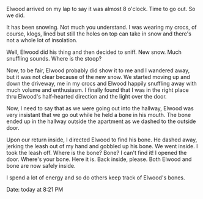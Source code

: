 <html><body><p>Elwood arrived on my lap to say it was almost 8 o'clock. Time to go out. So we did.

It has been snowing. Not much you understand. I was wearing my crocs, of course, klogs, lined but still the holes on top can take in snow and there's not a whole lot of insolation.

Well, Elwood did his thing and then decided to sniff. New snow. Much snuffling sounds. Where is the stoop?

Now, to be fair, Elwood probably did show it to me and I wandered away, but it was not clear because of the new snow. We started moving up and down the driveway, me in my crocs and Elwood happily snuffling away with much volume and enthusiasm. I finally found that I was in the right place thru Elwood's half-hearted direction and the light over the door.

Now, I need to say that as we were going out into the hallway, Elwood was very insistant that we go out while he held a bone in his mouth. The bone ended up in the hallway outside the apartment as we dashed to the outside door.

Upon our return inside, I directed Elwood to find his bone. He dashed away, jerking the leash out of my hand and gobbled up his bone. We went inside. I took the leash off. Where is the bone? Bone? I can't find it! I opened the door. Where's your bone. Here it is. Back inside, please. Both Elwood and bone are now safely inside.

I spend a lot of energy and so do others keep track of Elwood's bones.

Date:
today at 8:21 PM</p></body></html>